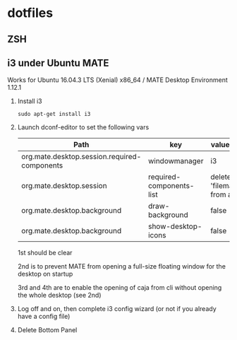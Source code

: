 # dotfiles
## ZSH
## i3 under Ubuntu MATE
  Works for Ubuntu 16.04.3 LTS (Xenial) x86_64 / MATE Desktop Environment 1.12.1
  1. Install i3
  
     ``` sudo apt-get install i3 ```
  2. Launch dconf-editor to set the following vars
  
      | Path | key | value/action
      | ------ | ------ | ------ |
      | org.mate.desktop.session.required-components | windowmanager | i3 |
      | org.mate.desktop.session | required-components-list | delete 'filemanager' from array |
      | org.mate.desktop.background | draw-background | false |
      | org.mate.desktop.background | show-desktop-icons | false |
      
      1st should be clear
      
      2nd is to prevent MATE from opening a full-size floating window for the desktop on startup
      
      3rd and 4th are to enable the opening of caja from cli without opening the whole desktop (see 2nd)
  2. Log off and on, then complete i3 config wizard (or not if you already have a config file)
  3. Delete Bottom Panel
